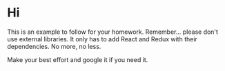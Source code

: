 # Hi

This is an example to follow for your homework. Remember... please don't use external libraries. It only has to add React and Redux with their dependencies. No more, no less.

Make your best effort and google it if you need it.
